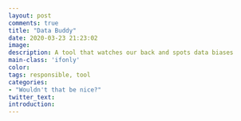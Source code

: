 ```yaml
---
layout: post
comments: true
title: "Data Buddy"
date: 2020-03-23 21:23:02
image: 
description: A tool that watches our back and spots data biases
main-class: 'ifonly'
color:
tags: responsible, tool
categories:
- "Wouldn't that be nice?"
twitter_text:
introduction: 
---
```


